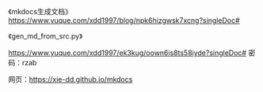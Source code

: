 《mkdocs生成文档》
https://www.yuque.com/xdd1997/blog/npk6hizgwsk7xcng?singleDoc# 



《gen_md_from_src.py》

https://www.yuque.com/xdd1997/ek3kug/oown6is8ts58iyde?singleDoc#  密码：rzab




网页：https://xie-dd.github.io/mkdocs



